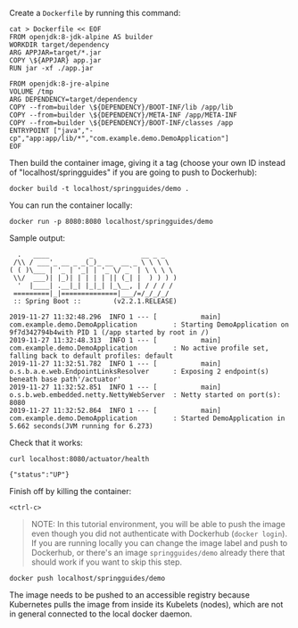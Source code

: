 Create a `Dockerfile` by running this command:

```execute
cat > Dockerfile << EOF
FROM openjdk:8-jdk-alpine AS builder
WORKDIR target/dependency
ARG APPJAR=target/*.jar
COPY \${APPJAR} app.jar
RUN jar -xf ./app.jar

FROM openjdk:8-jre-alpine
VOLUME /tmp
ARG DEPENDENCY=target/dependency
COPY --from=builder \${DEPENDENCY}/BOOT-INF/lib /app/lib
COPY --from=builder \${DEPENDENCY}/META-INF /app/META-INF
COPY --from=builder \${DEPENDENCY}/BOOT-INF/classes /app
ENTRYPOINT ["java","-cp","app:app/lib/*","com.example.demo.DemoApplication"]
EOF
```

Then build the container image, giving it a tag (choose your own ID instead of "localhost/springguides" if you are going to push to Dockerhub):

```execute
docker build -t localhost/springguides/demo .
```

You can run the container locally:

```execute
docker run -p 8080:8080 localhost/springguides/demo
```

Sample output:

```
  .   ____          _            __ _ _
 /\\ / ___'_ __ _ _(_)_ __  __ _ \ \ \ \
( ( )\___ | '_ | '_| | '_ \/ _` | \ \ \ \
 \\/  ___)| |_)| | | | | || (_| |  ) ) ) )
  '  |____| .__|_| |_|_| |_\__, | / / / /
 =========|_|==============|___/=/_/_/_/
 :: Spring Boot ::        (v2.2.1.RELEASE)

2019-11-27 11:32:48.296  INFO 1 --- [           main] com.example.demo.DemoApplication         : Starting DemoApplication on 9f7d342794b4with PID 1 (/app started by root in /)
2019-11-27 11:32:48.313  INFO 1 --- [           main] com.example.demo.DemoApplication         : No active profile set, falling back to default profiles: default
2019-11-27 11:32:51.782  INFO 1 --- [           main] o.s.b.a.e.web.EndpointLinksResolver      : Exposing 2 endpoint(s) beneath base path'/actuator'
2019-11-27 11:32:52.851  INFO 1 --- [           main] o.s.b.web.embedded.netty.NettyWebServer  : Netty started on port(s): 8080
2019-11-27 11:32:52.864  INFO 1 --- [           main] com.example.demo.DemoApplication         : Started DemoApplication in 5.662 seconds(JVM running for 6.273)
```

Check that it works:

```execute-2
curl localhost:8080/actuator/health
```

```
{"status":"UP"}
```

Finish off by killing the container:

```execute-1
<ctrl-c>
```

> NOTE: In this tutorial environment, you will be able to push the image even though you did not authenticate with Dockerhub (`docker login`). If you are running locally you can change the image label and push to Dockerhub, or there's an image `springguides/demo` already there that should work if you want to skip this step.

```execute
docker push localhost/springguides/demo
```

The image needs to be pushed to an accessible registry because Kubernetes pulls the image from inside its Kubelets (nodes), which are not in general connected to the local docker daemon.
